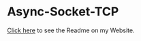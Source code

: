 # Async-Socket-TCP

[Click here](https://scriptworld.net/projects/async-tcp/) to see the Readme on my Website.

